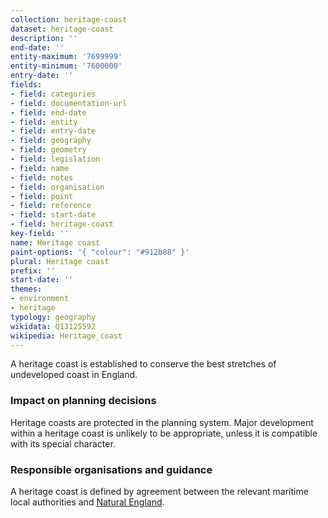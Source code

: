 ```yaml
---
collection: heritage-coast
dataset: heritage-coast
description: ''
end-date: ''
entity-maximum: '7699999'
entity-minimum: '7600000'
entry-date: ''
fields:
- field: categories
- field: documentation-url
- field: end-date
- field: entity
- field: entry-date
- field: geography
- field: geometry
- field: legislation
- field: name
- field: notes
- field: organisation
- field: point
- field: reference
- field: start-date
- field: heritage-coast
key-field: ''
name: Heritage coast
paint-options: '{ "colour": "#912b88" }'
plural: Heritage coast
prefix: ''
start-date: ''
themes:
- environment
- heritage
typology: geography
wikidata: Q13125592
wikipedia: Heritage_coast
---
```

A heritage coast is established to conserve the best stretches of undeveloped coast in England. 

### Impact on planning decisions

Heritage coasts are protected in the planning system. Major development within a heritage coast is unlikely to be appropriate, unless it is compatible with its special character. 

### Responsible organisations and guidance

A heritage coast is defined by agreement between the relevant maritime local authorities and [Natural England](https://www.gov.uk/government/organisations/natural-england).
